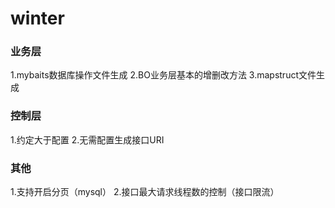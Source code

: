 # winter
### 业务层
1.mybaits数据库操作文件生成
2.BO业务层基本的增删改方法
3.mapstruct文件生成

### 控制层
1.约定大于配置
2.无需配置生成接口URI

### 其他
1.支持开启分页（mysql）
2.接口最大请求线程数的控制（接口限流）

